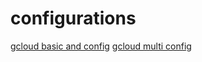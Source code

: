 # configurations

[gcloud basic and config](./2025-08-07_gcloud-basic-and-config.md)
[gcloud multi config](./2025-07-22_gcloud-multi-config.md)

